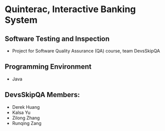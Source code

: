 # Quinterac, Interactive Banking System
Software **Testing** and Inspection
---------------------------
- Project for Software Quality Assurance (QA) course, team DevsSkipQA

Programming Environment
--------------------------
- Java

DevsSkipQA Members:
--------------------------
- Derek Huang
- Kalsa Yu
- Zilong Zhang
- Runqing Zang
